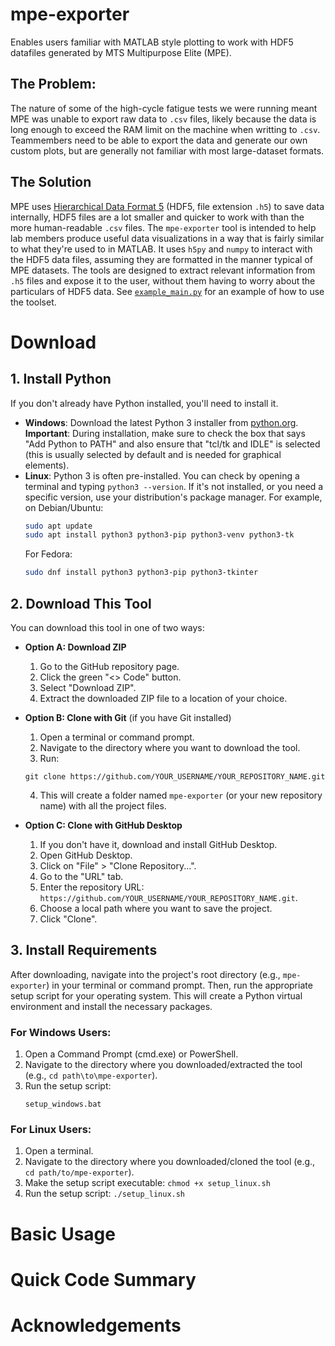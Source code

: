 # mpe-exporter
Enables users familiar with MATLAB style plotting to work with HDF5 datafiles generated by MTS Multipurpose Elite (MPE). 
## The Problem:
The nature of some of the high-cycle fatigue tests we were running meant MPE was unable to export raw data to `.csv` files, likely because the data is long enough to exceed the RAM limit on the machine when writting to `.csv`. Teammembers need to be able to export the data and generate our own custom plots, but are generally not familiar with most large-dataset formats.

## The Solution
MPE uses [Hierarchical Data Format 5](https://en.wikipedia.org/wiki/Hierarchical_Data_Format) (HDF5, file extension `.h5`) to save data internally, HDF5 files are a lot smaller and quicker to work with than the more human-readable `.csv` files. The `mpe-exporter` tool is intended to help lab members produce useful data visualizations in a way that is fairly similar to what they're used to in MATLAB. It uses `h5py` and `numpy` to interact with the HDF5 data files, assuming they are formatted in the manner typical of MPE datasets. The tools are designed to extract relevant information from `.h5` files and expose it to the user, without them having to worry about the particulars of HDF5 data. See [`example_main.py`](./example_main.py) for an example of how to use the toolset.

# Download

## 1. Install Python
If you don't already have Python installed, you'll need to install it.
- **Windows**: Download the latest Python 3 installer from [python.org](https://www.python.org/downloads/windows/). **Important**: During installation, make sure to check the box that says "Add Python to PATH" and also ensure that "tcl/tk and IDLE" is selected (this is usually selected by default and is needed for graphical elements).
- **Linux**: Python 3 is often pre-installed. You can check by opening a terminal and typing `python3 --version`. If it's not installed, or you need a specific version, use your distribution's package manager. For example, on Debian/Ubuntu:
  ```bash
  sudo apt update
  sudo apt install python3 python3-pip python3-venv python3-tk
  ```
  For Fedora:
  ```bash
  sudo dnf install python3 python3-pip python3-tkinter
  ```

## 2. Download This Tool
You can download this tool in one of two ways:
*   **Option A: Download ZIP**
    1.  Go to the GitHub repository page.
    2.  Click the green "<> Code" button.
    3.  Select "Download ZIP".
    4.  Extract the downloaded ZIP file to a location of your choice.
*   **Option B: Clone with Git** (if you have Git installed)
    1.  Open a terminal or command prompt.
    2.  Navigate to the directory where you want to download the tool.
    3.  Run: 
    ```
    git clone https://github.com/YOUR_USERNAME/YOUR_REPOSITORY_NAME.git
    ```

    4.  This will create a folder named `mpe-exporter` (or your new repository name) with all the project files.
*   **Option C: Clone with GitHub Desktop**
    1.  If you don't have it, download and install GitHub Desktop.
    2.  Open GitHub Desktop.
    3.  Click on "File" > "Clone Repository...".
    4.  Go to the "URL" tab.
    5.  Enter the repository URL: `https://github.com/YOUR_USERNAME/YOUR_REPOSITORY_NAME.git`.
    6.  Choose a local path where you want to save the project.
    7.  Click "Clone".

## 3. Install Requirements
After downloading, navigate into the project's root directory (e.g., `mpe-exporter`) in your terminal or command prompt. Then, run the appropriate setup script for your operating system. This will create a Python virtual environment and install the necessary packages.

### For Windows Users:
1.  Open a Command Prompt (cmd.exe) or PowerShell.
2.  Navigate to the directory where you downloaded/extracted the tool (e.g., `cd path\to\mpe-exporter`).
3.  Run the setup script:
    ```batch
    setup_windows.bat
    ```

### For Linux Users:
1.  Open a terminal.
2.  Navigate to the directory where you downloaded/cloned the tool (e.g., `cd path/to/mpe-exporter`).
3.  Make the setup script executable: `chmod +x setup_linux.sh`
4.  Run the setup script: `./setup_linux.sh`

# Basic Usage


# Quick Code Summary

# Acknowledgements